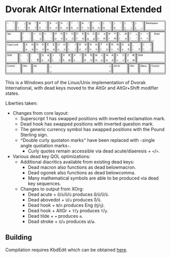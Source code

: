 # Dvorak AltGr International Extended
![layout diagram](image.png)

This is a Windows port of the Linux/Unix implementation of Dvorak International, with dead keys moved to the AltGr and AltGr+Shift modifier states.<br>

Liberties taken:<br>
  * Changes from core layout:
    - Superscript 1 has swapped positions with inverted exclamation mark.
    - Dead hook has swapped positions with inverted question mark.
    - The generic currency symbol has swapped positions with the Pound Sterling sign.
    - `“`Double curly quotaton marks`”` have been replaced with `‹`single angle quotation marks`›`.
      - Curly quotes remain accessible via dead acute/diaeresis + `<`/`>`.
  * Various dead key QOL optimizations:
    - Additional diacritics available from existing dead keys:
      - Dead macron also functions as dead belowmacron.
      - Dead ogonek also functions as dead belowcomma.
      - Many mathematical symbols are able to be produced via dead key sequences.
    - Changes to output from XOrg:
      - Dead acute + `Ó`/`ó`/`Ú`/`ú` produces `Ő`/`ő`/`Ű`/`ű`.
      - Dead abovedot + `U`/`u` produces `Ů`/`ů`.
      - Dead hook + `N`/`n` produces Eng (`Ŋ`/`ŋ`).
      - Dead hook + AltGr + `Y`/`y` produces `Ƴ`/`ƴ`.
      - Dead tilde + `=` produces `≅`.
      - Dead stroke + `U`/`u` produces `Ꞹ`/`ꞹ`.

## Building
Compilation requires KbdEdit which can be obtained [here](http://www.kbdedit.com/).
